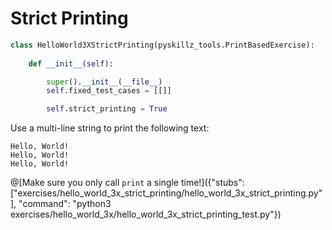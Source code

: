 # Strict Printing

```python
class HelloWorld3XStrictPrinting(pyskillz_tools.PrintBasedExercise):
    
    def __init__(self):

        super().__init__(__file__)
        self.fixed_test_cases = [[]]

        self.strict_printing = True
```




Use a multi-line string to print the following text:

```text
Hello, World!
Hello, World!
Hello, World!
```

@[Make sure you only call `print` a single time!]({"stubs": ["exercises/hello_world_3x_strict_printing/hello_world_3x_strict_printing.py"], "command": "python3 exercises/hello_world_3x/hello_world_3x_strict_printing_test.py"})
